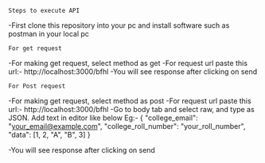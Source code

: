 `Steps to execute API`

-First clone this repository into your pc and install software such as postman in your local pc

`For get request`

-For making get request, select method as get
-For request url paste this url:- http://localhost:3000/bfhl
-You will see response after clicking on send

`For Post request`

-For making get request, select method as post
-For request url paste this url:- http://localhost:3000/bfhl
-Go to body tab and select raw, and type as JSON. Add text in editor like below
Eg:-
{
  "college_email": "your_email@example.com",
  "college_roll_number": "your_roll_number",
  "data": [1, 2, "A", "B", 3]
}

-You will see response after clicking on send